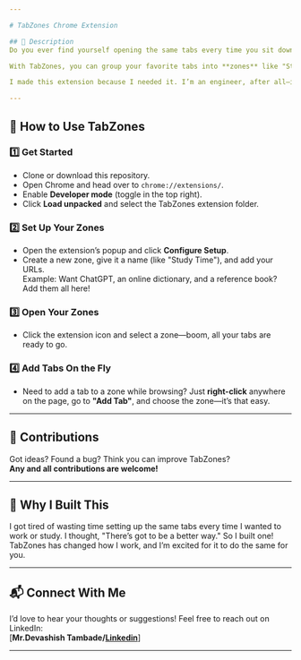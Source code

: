 ```yaml
---

# TabZones Chrome Extension

## 🚀 Description  
Do you ever find yourself opening the same tabs every time you sit down to work or study? Dictionary? Reference book? ChatGPT? Yeah, me too. It was driving me crazy! So, I decided to solve this once and for all with **TabZones**, my productivity game-changer.

With TabZones, you can group your favorite tabs into **zones** like "Study" or "Job Hunt" and open them all with a single click. It’s like having your personal productivity toolkit at your fingertips. Plus, adding new tabs to your zones is ridiculously easy. Whether through the popup or a quick right-click menu, it’s all about making your workflow seamless.

I made this extension because I needed it. I’m an engineer, after all—it’s what we do! Now it’s here for you, and I hope it becomes your new superpower too. Let me know what you think—seriously, I’d love your feedback! ([Linkedin](https://www.linkedin.com/in/devashishtambade/) link below 👇)

---
```


## 🔧 How to Use TabZones  

### 1️⃣ **Get Started**
- Clone or download this repository.
- Open Chrome and head over to `chrome://extensions/`.
- Enable **Developer mode** (toggle in the top right).
- Click **Load unpacked** and select the TabZones extension folder.

### 2️⃣ **Set Up Your Zones**
- Open the extension’s popup and click **Configure Setup**.
- Create a new zone, give it a name (like "Study Time"), and add your URLs.  
  Example: Want ChatGPT, an online dictionary, and a reference book? Add them all here!  

### 3️⃣ **Open Your Zones**
- Click the extension icon and select a zone—boom, all your tabs are ready to go.

### 4️⃣ **Add Tabs On the Fly**
- Need to add a tab to a zone while browsing? Just **right-click** anywhere on the page, go to **"Add Tab"**, and choose the zone—it’s that easy.

---

## 🤝 Contributions  
Got ideas? Found a bug? Think you can improve TabZones?  
**Any and all contributions are welcome!**  

---

## 🌟 Why I Built This  
I got tired of wasting time setting up the same tabs every time I wanted to work or study. I thought, "There’s got to be a better way." So I built one! TabZones has changed how I work, and I’m excited for it to do the same for you.

---

## 📬 Connect With Me  
I’d love to hear your thoughts or suggestions! Feel free to reach out on LinkedIn:  
[**Mr.Devashish Tambade/[Linkedin](https://www.linkedin.com/in/devashishtambade/)**]

---
